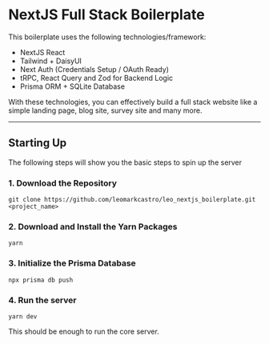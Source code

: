 # NextJS Full Stack Boilerplate

This boilerplate uses the following technologies/framework:

- NextJS React
- Tailwind + DaisyUI
- Next Auth (Credentials Setup / OAuth Ready)
- tRPC, React Query and Zod for Backend Logic
- Prisma ORM + SQLite Database

With these technologies, you can effectively build a full stack website like a simple landing page, blog site, survey site and many more.

---

## Starting Up

The following steps will show you the basic steps to spin up the server

### 1. Download the Repository

```
git clone https://github.com/leomarkcastro/leo_nextjs_boilerplate.git <project_name>

```

### 2. Download and Install the Yarn Packages

```
yarn
```

### 3. Initialize the Prisma Database

```
npx prisma db push
```

### 4. Run the server

```
yarn dev
```

This should be enough to run the core server.
